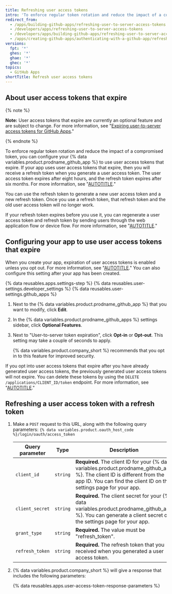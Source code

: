 ```yaml
---
title: Refreshing user access tokens
intro: 'To enforce regular token rotation and reduce the impact of a compromised token, you can configure your {% data variables.product.prodname_github_app %} to use user access tokens that expire.'
redirect_from:
  - /apps/building-github-apps/refreshing-user-to-server-access-tokens
  - /developers/apps/refreshing-user-to-server-access-tokens
  - /developers/apps/building-github-apps/refreshing-user-to-server-access-tokens
  - /apps/creating-github-apps/authenticating-with-a-github-app/refreshing-user-to-server-access-tokens
versions:
  fpt: '*'
  ghes: '*'
  ghae: '*'
  ghec: '*'
topics:
  - GitHub Apps
shortTitle: Refresh user access tokens
---
```

## About user access tokens that expire

{% note %}

**Note:** User access tokens that expire are currently an optional feature and are subject to change. For more information, see "[Expiring user-to-server access tokens for GitHub Apps](https://developer.github.com/changes/2020-04-30-expiring-user-to-server-access-tokens-for-github-apps)."

{% endnote %}

To enforce regular token rotation and reduce the impact of a compromised token, you can configure your {% data variables.product.prodname_github_app %} to use user access tokens that expire. If your app uses user access tokens that expire, then you will receive a refresh token when you generate a user access token. The user access token expires after eight hours, and the refresh token expires after six months. For more information, see "[AUTOTITLE](/apps/creating-github-apps/authenticating-with-a-github-app/generating-a-user-access-token-for-a-github-app)."

You can use the refresh token to generate a new user access token and a new refresh token. Once you use a refresh token, that refresh token and the old user access token will no longer work.

If your refresh token expires before you use it, you can regenerate a user access token and refresh token by sending users through the web application flow or device flow. For more information, see "[AUTOTITLE](/apps/creating-github-apps/authenticating-with-a-github-app/generating-a-user-access-token-for-a-github-app)."

## Configuring your app to use user access tokens that expire

When you create your app, expiration of user access tokens is enabled unless you opt out. For more information, see "[AUTOTITLE](/apps/creating-github-apps/setting-up-a-github-app/creating-a-github-app)." You can also configure this setting after your app has been created.

{% data reusables.apps.settings-step %}
{% data reusables.user-settings.developer_settings %}
{% data reusables.user-settings.github_apps %}
1. Next to the {% data variables.product.prodname_github_app %} that you want to modify, click **Edit**.
1. In the {% data variables.product.prodname_github_apps %} settings sidebar, click **Optional Features**.
1. Next to "User-to-server token expiration", click **Opt-in** or **Opt-out**. This setting may take a couple of seconds to apply.

   {% data variables.product.company_short %} recommends that you opt in to this feature for improved security.

If you opt into user access tokens that expire after you have already generated user access tokens, the previously generated user access tokens will not expire. You can delete these tokens by using the `DELETE /applications/CLIENT_ID/token` endpoint. For more information, see "[AUTOTITLE](/rest/apps/oauth-applications#delete-an-app-token)."

## Refreshing a user access token with a refresh token

1. Make a `POST` request to this URL, along with the following query parameters: `{% data variables.product.oauth_host_code %}/login/oauth/access_token`

   Query parameter | Type | Description
   -----|------|------------
   `client_id` | `string` | **Required.** The client ID for your {% data variables.product.prodname_github_app %}. The client ID is different from the app ID. You can find the client ID on the settings page for your app.
   `client_secret` | `string` | **Required.** The client secret for your {% data variables.product.prodname_github_app %}. You can generate a client secret on the settings page for your app.
   `grant_type` | `string` | **Required.** The value must be "refresh_token".
   `refresh_token` | `string` | **Required.** The refresh token that you received when you generated a user access token.

1. {% data variables.product.company_short %} will give a response that includes the following parameters:

   {% data reusables.apps.user-access-token-response-parameters %}

